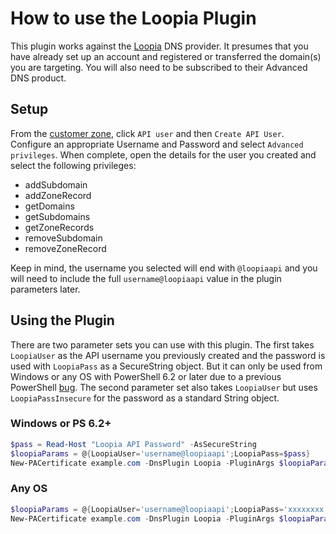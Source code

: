 # How to use the Loopia Plugin

This plugin works against the [Loopia](https://www.loopia.com/loopiadns/) DNS provider. It presumes
that you have already set up an account and registered or transferred the domain(s) you are targeting. You will also need to be subscribed to their Advanced DNS product.

## Setup

From the [customer zone](https://customerzone.loopia.com), click `API user` and then `Create API User`. Configure an appropriate Username and Password and select `Advanced privileges`. When complete, open the details for the user you created and select the following privileges:

- addSubdomain
- addZoneRecord
- getDomains
- getSubdomains
- getZoneRecords
- removeSubdomain
- removeZoneRecord

Keep in mind, the username you selected will end with `@loopiaapi` and you will need to include the full `username@loopiaapi` value in the plugin parameters later.

## Using the Plugin

There are two parameter sets you can use with this plugin. The first takes `LoopiaUser` as the API username you previously created and the password is used with `LoopiaPass` as a SecureString object. But it can only be used from Windows or any OS with PowerShell 6.2 or later due to a previous PowerShell [bug](https://github.com/PowerShell/PowerShell/issues/1654). The second parameter set also takes `LoopiaUser` but uses `LoopiaPassInsecure` for the password as a standard String object.

### Windows or PS 6.2+

```powershell
$pass = Read-Host "Loopia API Password" -AsSecureString
$loopiaParams = @{LoopiaUser='username@loopiaapi';LoopiaPass=$pass}
New-PACertificate example.com -DnsPlugin Loopia -PluginArgs $loopiaParams
```

### Any OS

```powershell
$loopiaParams = @{LoopiaUser='username@loopiaapi';LoopiaPass='xxxxxxxx'}
New-PACertificate example.com -DnsPlugin Loopia -PluginArgs $loopiaParams
```
